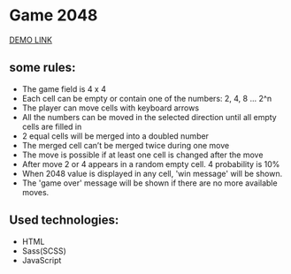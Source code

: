 # Game 2048

[DEMO LINK](https://Andrii-Kuzmenko.github.io/game-2048/)

## some rules:

- The game field is 4 x 4
- Each cell can be empty or contain one of the numbers: 2, 4, 8 ... 2^n
- The player can move cells with keyboard arrows
- All the numbers can be moved in the selected direction until all empty cells are filled in
- 2 equal cells will be merged into a doubled number
- The merged cell can’t be merged twice during one move
- The move is possible if at least one cell is changed after the move
- After move 2 or 4 appears in a random empty cell. 4 probability is 10%
- When 2048 value is displayed in any cell, 'win message' will be shown.
- The 'game over' message will be shown if there are no more available moves.

## Used technologies:

- HTML
- Sass(SCSS)
- JavaScript
